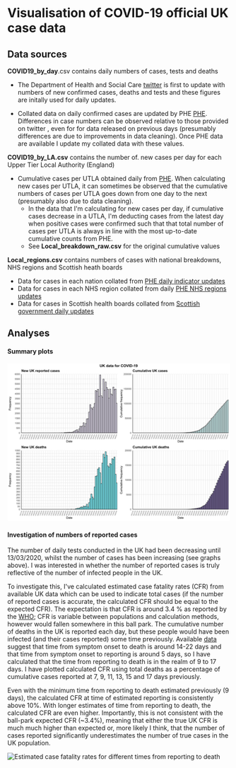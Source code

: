 # Visualisation of COVID-19 official UK case data

## Data sources

**COVID19_by_day**.csv contains daily numbers of cases, tests and deaths
- The Department of Health and Social Care [twitter](https://twitter.com/DHSCgovuk) is first to update with numbers of new confirmed cases, deaths and tests and these figures are initally used for daily updates.

- Collated data on daily confirmed cases are updated by PHE [PHE](https://www.arcgis.com/home/item.html?id=bc8ee90225644ef7a6f4dd1b13ea1d67). Differences in case numbers can be observed relative to those provided on twitter , even for for data released on previous days (presumably differences are due to improvements in data cleaning). Once PHE data are available I update my collated data with these values.

**COVID19_by_LA.csv** contains the number of. new cases per day for each Upper Tier Local Authority (England)
- Cumulative cases per UTLA obtained daily from [PHE](https://www.arcgis.com/home/item.html?id=b684319181f94875a6879bbc833ca3a6). When calculating new cases per UTLA, it can sometimes be observed that the cumulative numbers of cases per UTLA goes down from one day to the next (presumably also due to data cleaning).
  - In the data that I'm calculating for new cases per day, if cumulative cases decrease in a UTLA, I'm deducting cases from the latest day when positive cases were confirmed such that that total number of cases per UTLA is always in line with the most up-to-date cumulative counts from PHE.
  - See **Local_breakdown_raw.csv** for the original cumulative values 

**Local_regions.csv** contains  numbers of cases with national breakdowns, NHS regions and Scottish heath boards
- Data for cases in each nation collated from [PHE daily indicator updates](https://www.arcgis.com/home/item.html?id=bc8ee90225644ef7a6f4dd1b13ea1d67)
- Data for cases in each NHS region collated from daily [PHE NHS regions updates](https://www.arcgis.com/home/item.html?id=ca796627a2294c51926865748c4a56e8)
- Data for cases in Scottish health boards collated from [Scottish government daily updates](https://www.gov.scot/coronavirus-covid-19/)

## Analyses
#### Summary plots

![Daily and cumulative cases, tests and deaths, 10.03.2020](https://github.com/emmadoughty/Daily_COVID-19/blob/master/Summary_plot.png)

#### Investigation of numbers of reported cases

The number of daily tests conducted in the UK had been decreasing until 13/03/2020, whilst the number of cases has been increasing (see graphs above). I was interested in whether the number of reported cases is truly reflective of the number of infected people in the UK. 

To investigate this, I've calculated estimated case fatality rates (CFR) from available UK data which can be used to indicate total cases (if the number of reported cases is accurate, the calculated CFR should be equal to the expected CFR). The expectation is that CFR is around 3.4 % as reported by the [WHO](https://www.who.int/dg/speeches/detail/who-director-general-s-opening-remarks-at-the-media-briefing-on-covid-19---3-march-2020); CFR is variable between populations and calculation methods, however would fallen somewhere in this ball park. The cumulative number of deaths in the UK is reported each day, but these people would have been infected (and their cases reported) some time previously. Available [data](https://github.com/midas-network/COVID-19/tree/master/parameter_estimates/2019_novel_coronavirus) suggest that time from symptom onset to death is around 14-22 days and that time from symptom onset to reporting is around 5 days, so I have calculated that the time from reporting to death is in the realm of 9 to 17 days. I have plotted calculated CFR using total deaths as a percentage of cumulative cases reported at 7, 9, 11, 13, 15 and 17 days previously. 

Even with the minimum time from reporting to death estimated previously (9 days), the calculated CFR at time of estimated reporting is consistently above 10%. With longer estimates of time from reporting to death, the calculated CFR are even higher. Importantly, this is not consistent with the ball-park expected CFR (~3.4%), meaning that either the true UK CFR is much much higher than expected or, more likely I think, that the number of cases reported significantly underestimates the number of true cases in the UK population.

![Estimated case fatality rates for different times from reporting to death](https://github.com/emmadoughty/Daily_COVID-19/blob/master/CFR_Stats_plot.png)

